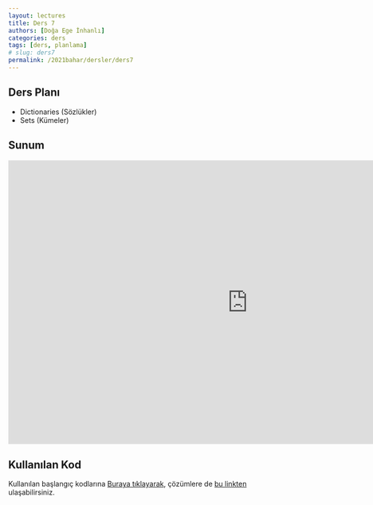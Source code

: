 ```yaml
---
layout: lectures
title: Ders 7
authors: [Doğa Ege İnhanlı]
categories: ders
tags: [ders, planlama]
# slug: ders7
permalink: /2021bahar/dersler/ders7
---
```



## Ders Planı
- Dictionaries (Sözlükler)
- Sets (Kümeler)

## Sunum
<iframe src="https://docs.google.com/presentation/d/e/2PACX-1vSxkp0qvx4oYWzOseGPrl7FB7C0lXqY-HUq6sPgKTxSsQvVew5h8OqSHxNRbsW_QQRtBsM13uykjI1H/embed?start=false&loop=false&delayms=3000" frameborder="0" width="960" height="569" allowfullscreen="true" mozallowfullscreen="true" webkitallowfullscreen="true"></iframe>

## Kullanılan Kod
Kullanılan başlangıç kodlarına [Buraya tıklayarak](https://drive.google.com/file/d/1rjMb3_0JjhZLA6NIJNYaxde7rxpVwUoK/view?usp=sharing), çözümlere de [bu linkten](https://drive.google.com/file/d/12XPcg5Da2CacblrhnnPC6Xo_UF-8SE1_/view?usp=sharing) ulaşabilirsiniz.
